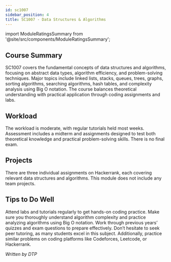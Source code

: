 ```yaml
---
id: sc1007
sidebar_position: 4
title: SC1007 - Data Structures & Algorithms
---
```


import ModuleRatingsSummary from '@site/src/components/ModuleRatingsSummary';

<ModuleRatingsSummary 
  lectureClarity={5}
  contentRelevance={5}
  contentDifficulty={3}
  overallWorkload={3}
  teamDependency={2}
/>

## Course Summary

SC1007 covers the fundamental concepts of data structures and algorithms, focusing on abstract data types, algorithm efficiency, and problem-solving techniques. Major topics include linked lists, stacks, queues, trees, graphs, sorting algorithms, searching algorithms, hash tables, and complexity analysis using Big O notation. The course balances theoretical understanding with practical application through coding assignments and labs.

## Workload

The workload is moderate, with regular tutorials held most weeks. Assessment includes a midterm and assignments designed to test both theoretical knowledge and practical problem-solving skills. There is no final exam.

## Projects

There are three individual assignments on Hackerrank, each covering relevant data structures and algorithms. This module does not include any team projects.

## Tips to Do Well

Attend labs and tutorials regularly to get hands-on coding practice. Make sure you thoroughly understand algorithm complexity and practice analyzing algorithms using Big O notation. Work through previous years’ quizzes and exam questions to prepare effectively. Don’t hesitate to seek peer tutoring, as many students excel in this subject. Additionally, practice similar problems on coding platforms like Codeforces, Leetcode, or Hackerrank.

*Written by DTP*

